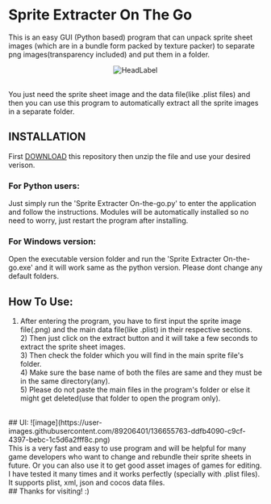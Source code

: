 # Sprite Extracter On The Go
This is an easy GUI (Python based) program that can unpack sprite sheet images (which are in a bundle form packed by texture packer) to separate png images(transparency included) and put them in a folder.
<br><p align='center'>![HeadLabel](https://user-images.githubusercontent.com/89206401/136655387-3a8a7cf4-99ed-4416-bafa-fd0b4bbf9397.png)</p>
<br>You just need the sprite sheet image and the data file(like .plist files) and then you can use this program to automatically extract all the sprite images in a separate folder.
<br>
## INSTALLATION
First [DOWNLOAD](https://github.com/Akascape/Sprite-Extracter-On-The-Go/archive/refs/heads/Version-1.0.zip) this repository then unzip the file and use your desired verison.
### For Python users:
Just simply run the 'Sprite Extracter On-the-go.py' to enter the application and follow the instructions. Modules will be automatically installed so no need to worry, just restart the program after installing.
### For Windows version:
Open the executable version folder and run the 'Sprite Extracter On-the-go.exe' and it will work same as the python version. Please dont change any default folders.
<br>
## How To Use:
1) After entering the program, you have to first input the sprite image file(.png) and the main data file(like .plist) in their respective sections.
<br>2) Then just click on the extract button and it will take a few seconds to extract the sprite sheet images.
<br>3) Then check the folder which you will find in the main sprite file's folder.
<br>4) Make sure the base name of both the files are same and they must be in the same directory(any).
<br>5) Please do not paste the main files in the program's folder or else it might get deleted(use that folder to open the program only).
<br>
## UI:
![image](https://user-images.githubusercontent.com/89206401/136655763-ddfb4090-c9cf-4397-bebc-1c5d6a2fff8c.png)
<br>This is a very fast and easy to use program and will be helpful for many game developers who want to change and rebundle their sprite sheets in future. Or you can also use it to get good asset images of games for editing.
<br>I have tested it many times and it works perfectly (specially with .plist files). It supports plist, xml, json and cocos data files.
<br>
## Thanks for visiting! :)
